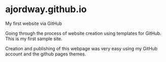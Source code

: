 # ajordway.github.io
My first website via GitHub

Going through the process of website creation using templates for GitHub. This is my first sample site.

Creation and publishing of this webpage was very easy using my GitHub account and the github pages themes.
